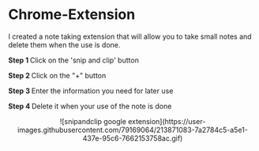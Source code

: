 # Chrome-Extension
I created a note taking extension that will allow you to take small notes and delete them when the use is done.

<strong>Step 1 </strong>Click on the 'snip and clip' button

<strong>Step 2 </strong>Click on the "+" button

<strong>Step 3 </strong>Enter the information you need for later use

<strong>Step 4 </strong>Delete it when your use of the note is done

<center> ![snipandclip google extension](https://user-images.githubusercontent.com/79169064/213871083-7a2784c5-a5e1-437e-95c6-7662153758ac.gif) </center>
